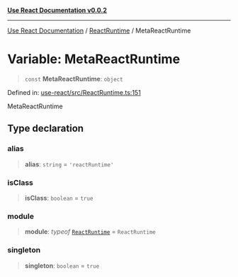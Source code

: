 [**Use React Documentation v0.0.2**](../../README.md)

***

[Use React Documentation](../../modules.md) / [ReactRuntime](../README.md) / MetaReactRuntime

# Variable: MetaReactRuntime

> `const` **MetaReactRuntime**: `object`

Defined in: [use-react/src/ReactRuntime.ts:151](https://github.com/stonemjs/use-react/blob/a85b32b76e105a7bc655ce084e0841ade8b0df8a/src/ReactRuntime.ts#L151)

MetaReactRuntime

## Type declaration

### alias

> **alias**: `string` = `'reactRuntime'`

### isClass

> **isClass**: `boolean` = `true`

### module

> **module**: *typeof* [`ReactRuntime`](../classes/ReactRuntime.md) = `ReactRuntime`

### singleton

> **singleton**: `boolean` = `true`

